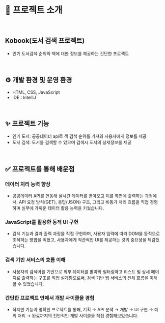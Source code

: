 
# 📝 프로젝트 소개
<br>

## Kobook(도서 검색 프로젝트)
- 인기 도서검색 순위와 책에 대한 정보를 제공하는 간단한 프로젝트

<br>


## ⚙️ 개발 환경 및 운영 환경
- HTML, CSS, JavaScript
- IDE : IntelliJ

<br>


## ✨ 프로젝트 기능
- 인기 도서: 공공데이터 api로 책 검색 순위를 가져와 사용자에게 정보를 제공
- 도서 검색: 도서를 검색할 수 있으며 검색시 도서의 상세정보를 제공

<br>

## ✅ 프로젝트를 통해 배운점
### 데이터 처리 능력 향상
- 공공데이터 API를 연동해 실시간 데이터를 받아오고 이를 화면에 출력하는 과정에서, API 요청 방식(GET), 응답(JSON) 구조, 그리고 비동기 처리 흐름을 직접 경험하며 실무에 가까운 데이터 활용 능력을 키웠습니다.

### JavaScript를 활용한 동적 UI 구현
- 검색 기능과 결과 출력 과정을 직접 구현하며, 사용자 입력에 따라 DOM을 동적으로 조작하는 방법을 익혔고, 사용자에게 직관적인 UI를 제공하는 것의 중요성을 체감했습니다.

### 검색 기반 서비스의 흐름 이해
- 사용자의 검색어를 기반으로 외부 데이터를 받아와 필터링하고 리스트 및 상세 페이지로 출력하는 구조를 직접 설계함으로써, 검색 기반 웹 서비스의 전체 흐름을 이해할 수 있었습니다.

### 간단한 프로젝트 안에서 개발 사이클을 경험
- 작지만 기능이 명확한 프로젝트를 통해, 기획 → API 분석 → 개발 → UI 구현 → 예외 처리 → 완료까지의 전반적인 개발 사이클을 직접 경험해보았습니다.
